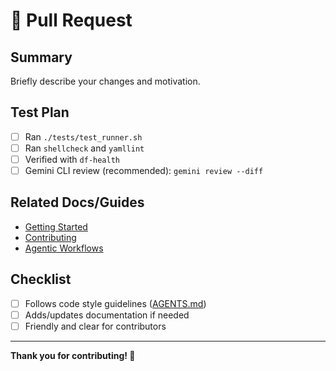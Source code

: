 # 📝 Pull Request

## Summary

Briefly describe your changes and motivation.

## Test Plan

- [ ] Ran `./tests/test_runner.sh`
- [ ] Ran `shellcheck` and `yamllint`
- [ ] Verified with `df-health`
- [ ] Gemini CLI review (recommended): `gemini review --diff`

## Related Docs/Guides

- [Getting Started](docs/getting-started.md)
- [Contributing](CONTRIBUTING.md)
- [Agentic Workflows](docs/ai-workflows.md)

## Checklist

- [ ] Follows code style guidelines ([AGENTS.md](AGENTS.md))
- [ ] Adds/updates documentation if needed
- [ ] Friendly and clear for contributors

---

**Thank you for contributing! 🚀**

